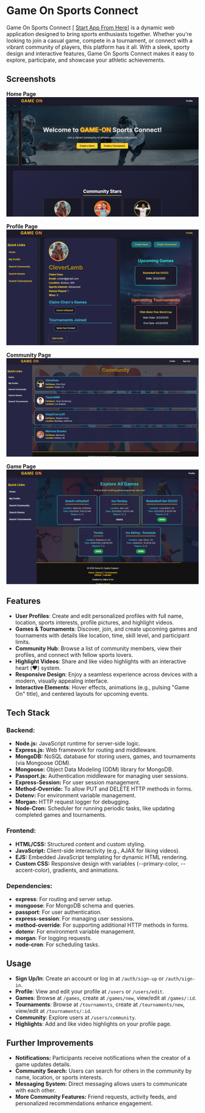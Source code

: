 # Game On Sports Connect

Game On Sports Connect [ [Start App From Here](https://game-on-7e67046190a3.herokuapp.com/)] is a dynamic web application designed to bring sports enthusiasts together. Whether you're looking to join a casual game, compete in a tournament, or connect with a vibrant community of players, this platform has it all. With a sleek, sporty design and interactive features, Game On Sports Connect makes it easy to explore, participate, and showcase your athletic achievements.

## Screenshots
**Home Page**
![HomePage](public/assets/read/readme1.png)

**Profile Page**
![ProfilePage](public/assets/read/readme3.png)

**Community Page**
![Community](public/assets/read/readme4.png)

**Game Page**
![GamePage](public/assets/read/readme2.png)


## Features
- **User Profiles**: Create and edit personalized profiles with full name, location, sports interests, profile pictures, and highlight videos.
- **Games & Tournaments**: Discover, join, and create upcoming games and tournaments with details like location, time, skill level, and participant limits.
- **Community Hub**: Browse a list of community members, view their profiles, and connect with fellow sports lovers.
- **Highlight Videos**: Share and like video highlights with an interactive heart (❤️) system.
- **Responsive Design**: Enjoy a seamless experience across devices with a modern, visually appealing interface.
- **Interactive Elements**: Hover effects, animations (e.g., pulsing "Game On" title), and centered layouts for upcoming events.

## Tech Stack
### Backend:
- **Node.js:** JavaScript runtime for server-side logic.
- **Express.js:** Web framework for routing and middleware.
- **MongoDB:** NoSQL database for storing users, games, and tournaments (via Mongoose ODM).
- **Mongoose:** Object Data Modeling (ODM) library for MongoDB.
- **Passport.js:** Authentication middleware for managing user sessions.
- **Express-Session:** For user session management.
- **Method-Override:** To allow PUT and DELETE HTTP methods in forms.
- **Dotenv:** For environment variable management.
- **Morgan:** HTTP request logger for debugging.
- **Node-Cron:** Scheduler for running periodic tasks, like updating completed games and tournaments.

### Frontend:
- **HTML/CSS:** Structured content and custom styling.
- **JavaScript:** Client-side interactivity (e.g., AJAX for liking videos).
- **EJS:** Embedded JavaScript templating for dynamic HTML rendering.
- **Custom CSS:** Responsive design with variables (--primary-color, --accent-color), gradients, and animations.

### Dependencies:
- **express**: For routing and server setup.
- **mongoose**: For MongoDB schema and queries.
- **passport**: For user authentication.
- **express-session**: For managing user sessions.
- **method-override**: For supporting additional HTTP methods in forms.
- **dotenv**: For environment variable management.
- **morgan**: For logging requests.
- **node-cron**: For scheduling tasks.


## Usage
- **Sign Up/In**: Create an account or log in at `/auth/sign-up` or `/auth/sign-in`.
- **Profile**: View and edit your profile at `/users` or `/users/edit`.
- **Games**: Browse at `/games`, create at `/games/new`, view/edit at `/games/:id`.
- **Tournaments**: Browse at `/tournaments`, create at `/tournaments/new`, view/edit at `/tournaments/:id`.
- **Community**: Explore users at `/users/community`.
- **Highlights**: Add and like video highlights on your profile page.


## Further Improvements
- **Notifications:** Participants receive notifications when the creator of a game updates details.
- **Community Search:** Users can search for others in the community by name, location, or sports interests.
- **Messaging System:** Direct messaging allows users to communicate with each other.
- **More Community Features:** Friend requests, activity feeds, and personalized recommendations enhance engagement.

